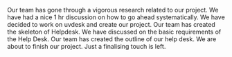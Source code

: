 Our team has gone through a vigorous research related to our project. We have had a nice 1 hr discussion on how to go ahead systematically.
We have decided to work on uvdesk and create our project.
Our team has created the skeleton of Helpdesk.
We have discussed on the basic requirements of the Help Desk.
Our team has created the outline of our help desk.
We are about to finish our project. Just a finalising touch is left.
